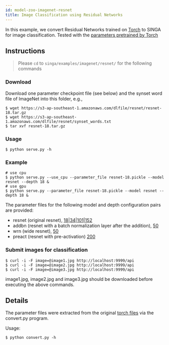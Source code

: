 ```yaml
---
id: model-zoo-imagenet-resnet
title: Image Classification using Residual Networks
---
```


<!--- Licensed to the Apache Software Foundation (ASF) under one or more contributor license agreements.  See the NOTICE file distributed with this work for additional information regarding copyright ownership.  The ASF licenses this file to you under the Apache License, Version 2.0 (the "License"); you may not use this file except in compliance with the License.  You may obtain a copy of the License at http://www.apache.org/licenses/LICENSE-2.0 Unless required by applicable law or agreed to in writing, software distributed under the License is distributed on an "AS IS" BASIS, WITHOUT WARRANTIES OR CONDITIONS OF ANY KIND, either express or implied.  See the License for the specific language governing permissions and limitations under the License.  -->

In this example, we convert Residual Networks trained on [Torch](https://github.com/facebook/fb.resnet.torch) to SINGA for image classification. Tested with the [parameters pretrained by Torch](https://s3-ap-southeast-1.amazonaws.com/dlfile/resnet/resnet-18.tar.gz)

## Instructions

> Please `cd` to `singa/examples/imagenet/resnet/` for the following commands

### Download

Download one parameter checkpoint file (see below) and the synset word file of ImageNet into this folder, e.g.,

```shell
$ wget https://s3-ap-southeast-1.amazonaws.com/dlfile/resnet/resnet-18.tar.gz
$ wget https://s3-ap-southeast-1.amazonaws.com/dlfile/resnet/synset_words.txt
$ tar xvf resnet-18.tar.gz
```

### Usage

```shell
$ python serve.py -h
```

### Example

```shell
# use cpu
$ python serve.py --use_cpu --parameter_file resnet-18.pickle --model resnet --depth 18 &
# use gpu
$ python serve.py --parameter_file resnet-18.pickle --model resnet --depth 18 &
```

The parameter files for the following model and depth configuration pairs are provided:

- resnet (original resnet), [18](https://s3-ap-southeast-1.amazonaws.com/dlfile/resnet/resnet-18.tar.gz)|[34](https://s3-ap-southeast-1.amazonaws.com/dlfile/resnet/resnet-34.tar.gz)|[101](https://s3-ap-southeast-1.amazonaws.com/dlfile/resnet/resnet-101.tar.gz)|[152](https://s3-ap-southeast-1.amazonaws.com/dlfile/resnet/resnet-152.tar.gz)
- addbn (resnet with a batch normalization layer after the addition), [50](https://s3-ap-southeast-1.amazonaws.com/dlfile/resnet/resnet-50.tar.gz)
- wrn (wide resnet), [50](https://s3-ap-southeast-1.amazonaws.com/dlfile/resnet/wrn-50-2.tar.gz)
- preact (resnet with pre-activation) [200](https://s3-ap-southeast-1.amazonaws.com/dlfile/resnet/resnet-200.tar.gz)

### Submit images for classification

```shell
$ curl -i -F image=@image1.jpg http://localhost:9999/api
$ curl -i -F image=@image2.jpg http://localhost:9999/api
$ curl -i -F image=@image3.jpg http://localhost:9999/api
```

image1.jpg, image2.jpg and image3.jpg should be downloaded before executing the above commands.

## Details

The parameter files were extracted from the original [torch files](https://github.com/facebook/fb.resnet.torch/tree/master/pretrained) via the convert.py program.

Usage:

```
$ python convert.py -h
```
